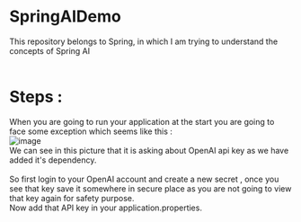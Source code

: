 # SpringAIDemo
This repository belongs to Spring, in which I am trying to understand the concepts of Spring AI <br> <br>

# Steps : 
When you are going to run your application at the start you are going to face some exception which seems like this : <br>
![image](https://github.com/user-attachments/assets/a7df0513-669d-409f-8679-972ff1cfb602)
<br>
We can see in this picture that it is asking about OpenAI api key as we have added it's dependency. <br> <br>
So first login to your OpenAI account and create a new secret , once you see that key save it somewhere in secure place as you are not going to view that key again for safety purpose. <br>
Now add that API key in your application.properties.
